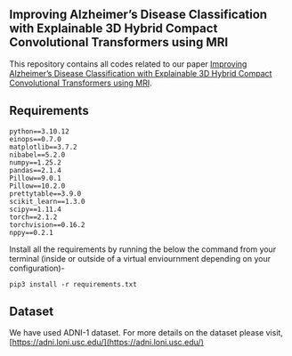 ## Improving Alzheimer’s Disease Classification with Explainable 3D Hybrid Compact Convolutional Transformers using MRI

This repository contains all codes related to our paper [Improving Alzheimer’s Disease Classification with Explainable 3D Hybrid Compact Convolutional Transformers using MRI](https://arxiv.org/abs/2403.16175).


## Requirements

```
python==3.10.12
einops==0.7.0
matplotlib==3.7.2
nibabel==5.2.0
numpy==1.25.2
pandas==2.1.4
Pillow==9.0.1
Pillow==10.2.0
prettytable==3.9.0
scikit_learn==1.3.0
scipy==1.11.4
torch==2.1.2
torchvision==0.16.2
nppy==0.2.1
```

Install all the requirements by running the below the command from your terminal (inside or outside of a virtual enviournment depending on your configuration)-
```
pip3 install -r requirements.txt
```


## Dataset
We have used ADNI-1 dataset. For more details on the dataset please visit, [https://adni.loni.usc.edu/](https://adni.loni.usc.edu/)
